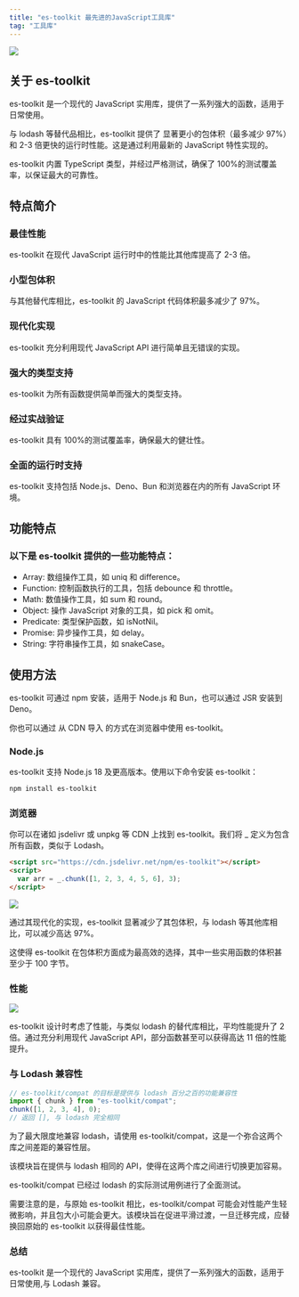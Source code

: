 ```yaml
---
title: "es-toolkit 最先进的JavaScript工具库"
tag: "工具库"
---
```


<img src="../imgs/27/01.webp" />

## 关于 es-toolkit

es-toolkit 是一个现代的 JavaScript 实用库，提供了一系列强大的函数，适用于日常使用。

与 lodash 等替代品相比，es-toolkit 提供了 显著更小的包体积（最多减少 97%）和 2-3 倍更快的运行时性能。这是通过利用最新的 JavaScript 特性实现的。

es-toolkit 内置 TypeScript 类型，并经过严格测试，确保了 100%的测试覆盖率，以保证最大的可靠性。

## 特点简介

### 最佳性能

es-toolkit 在现代 JavaScript 运行时中的性能比其他库提高了 2-3 倍。

### 小型包体积

与其他替代库相比，es-toolkit 的 JavaScript 代码体积最多减少了 97%。

### 现代化实现

es-toolkit 充分利用现代 JavaScript API 进行简单且无错误的实现。

### 强大的类型支持

es-toolkit 为所有函数提供简单而强大的类型支持。

### 经过实战验证

es-toolkit 具有 100%的测试覆盖率，确保最大的健壮性。

### 全面的运行时支持

es-toolkit 支持包括 Node.js、Deno、Bun 和浏览器在内的所有 JavaScript 环境。

## 功能特点

### 以下是 es-toolkit 提供的一些功能特点：

- Array: 数组操作工具，如 uniq 和 difference。
- Function: 控制函数执行的工具，包括 debounce 和 throttle。
- Math: 数值操作工具，如 sum 和 round。
- Object: 操作 JavaScript 对象的工具，如 pick 和 omit。
- Predicate: 类型保护函数，如 isNotNil。
- Promise: 异步操作工具，如 delay。
- String: 字符串操作工具，如 snakeCase。

## 使用方法

es-toolkit 可通过 npm 安装，适用于 Node.js 和 Bun，也可以通过 JSR 安装到 Deno。

你也可以通过 从 CDN 导入 的方式在浏览器中使用 es-toolkit。

### Node.js

es-toolkit 支持 Node.js 18 及更高版本。使用以下命令安装 es-toolkit：

```sh
npm install es-toolkit
```

### 浏览器

你可以在诸如 jsdelivr 或 unpkg 等 CDN 上找到 es-toolkit。我们将 \_ 定义为包含所有函数，类似于 Lodash。

```html
<script src="https://cdn.jsdelivr.net/npm/es-toolkit"></script>
<script>
  var arr = _.chunk([1, 2, 3, 4, 5, 6], 3);
</script>
```

<img src="../imgs/27/02.webp" />

通过其现代化的实现，es-toolkit 显著减少了其包体积，与 lodash 等其他库相比，可以减少高达 97%。

这使得 es-toolkit 在包体积方面成为最高效的选择，其中一些实用函数的体积甚至少于 100 字节。

### 性能

<img src="../imgs/27/03.webp" />

es-toolkit 设计时考虑了性能，与类似 lodash 的替代库相比，平均性能提升了 2 倍。通过充分利用现代 JavaScript API，部分函数甚至可以获得高达 11 倍的性能提升。

### 与 Lodash 兼容性

```js
// es-toolkit/compat 的目标是提供与 lodash 百分之百的功能兼容性
import { chunk } from "es-toolkit/compat";
chunk([1, 2, 3, 4], 0);
// 返回 [], 与 lodash 完全相同
```

为了最大限度地兼容 lodash，请使用 es-toolkit/compat，这是一个弥合这两个库之间差距的兼容性层。

该模块旨在提供与 lodash 相同的 API，使得在这两个库之间进行切换更加容易。

es-toolkit/compat 已经过 lodash 的实际测试用例进行了全面测试。

需要注意的是，与原始 es-toolkit 相比，es-toolkit/compat 可能会对性能产生轻微影响，并且包大小可能会更大。该模块旨在促进平滑过渡，一旦迁移完成，应替换回原始的 es-toolkit 以获得最佳性能。

### 总结

es-toolkit 是一个现代的 JavaScript 实用库，提供了一系列强大的函数，适用于日常使用,与 Lodash 兼容。
